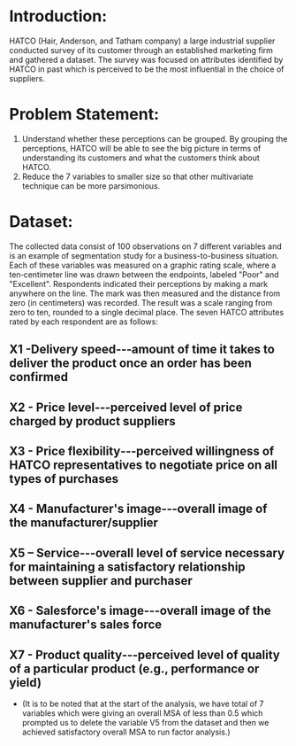 
# Introduction:

HATCO (Hair, Anderson, and Tatham company) a large industrial supplier conducted survey of its customer through an established marketing firm and gathered a dataset. The survey
was focused on attributes identified by HATCO in past which is perceived to be the most influential in
the choice of suppliers.

# Problem Statement:

1. Understand whether these perceptions can be grouped. By grouping the perceptions, HATCO will
be able to see the big picture in terms of understanding its customers and what the customers think
about HATCO.
2. Reduce the 7 variables to smaller size so that other multivariate technique can be more
parsimonious.

# Dataset:

The collected data consist of 100 observations on 7 different variables and is an example of segmentation
study for a business-to-business situation.
Each of these variables was measured on a graphic rating scale, where a ten‐centimeter line was drawn
between the endpoints, labeled "Poor" and "Excellent". Respondents indicated their perceptions by
making a mark anywhere on the line. The mark was then measured and the distance from zero (in
centimeters) was recorded. The result was a scale ranging from zero to ten, rounded to a single decimal
place. The seven HATCO attributes rated by each respondent are as follows:

## X1 -Delivery speed‐‐‐amount of time it takes to deliver the product once an order has been confirmed
## X2 - Price level‐‐‐perceived level of price charged by product suppliers
## X3 - Price flexibility‐‐‐perceived willingness of HATCO representatives to negotiate price on all types of purchases
## X4 - Manufacturer's image‐‐‐overall image of the manufacturer/supplier
## X5 – Service‐‐‐overall level of service necessary for maintaining a satisfactory relationship between supplier and purchaser
## X6 - Salesforce's image‐‐‐overall image of the manufacturer's sales force
## X7 - Product quality‐‐‐perceived level of quality of a particular product (e.g., performance or yield)

* (It is to be noted that at the start of the analysis, we have total of 7 variables which were giving an overall
MSA of less than 0.5 which prompted us to delete the variable V5 from the dataset and then we achieved
satisfactory overall MSA to run factor analysis.)

